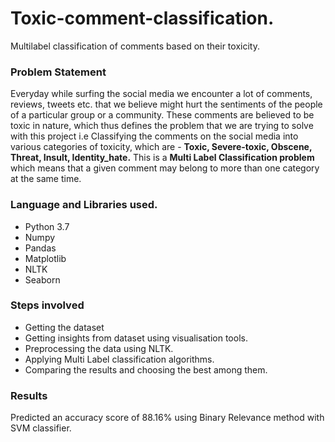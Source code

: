 # Toxic-comment-classification.
Multilabel classification of comments based on their toxicity.

 
 ###  Problem Statement
 Everyday while surfing the social media we encounter a lot of comments, reviews, tweets etc. that we believe might hurt the sentiments of the people of a particular group or a community. These comments are believed to be toxic in nature, which thus defines the problem that we are trying to solve with this project i.e Classifying the comments on the social media into various categories of toxicity, which are - **Toxic, Severe-toxic, Obscene, Threat, Insult, Identity_hate.** This is a **Multi Label Classification problem** which means that a given comment may belong to more than one category at the same time.
 
 ### Language and Libraries used.
 - Python 3.7
 - Numpy
 - Pandas
 - Matplotlib
 - NLTK
 - Seaborn

### Steps involved
 - Getting the dataset
 - Getting insights from dataset using visualisation tools.
 - Preprocessing the data using NLTK.
 - Applying Multi Label classification algorithms.
 - Comparing the results and choosing the best among them.
 
### Results
  Predicted an accuracy score of 88.16% using Binary Relevance method with SVM classifier.
